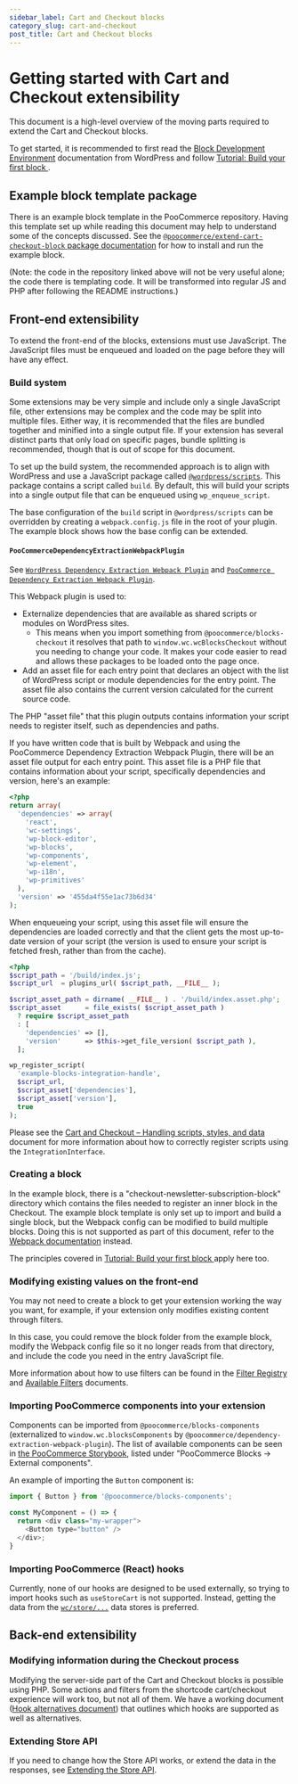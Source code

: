 ```yaml
---
sidebar_label: Cart and Checkout blocks
category_slug: cart-and-checkout
post_title: Cart and Checkout blocks
---
```


# Getting started with Cart and Checkout extensibility

This document is a high-level overview of the moving parts required to extend the Cart and Checkout blocks.

To get started, it is recommended to first read the [Block Development Environment](https://developer.wordpress.org/block-editor/getting-started/devenv/) documentation from WordPress and follow [Tutorial: Build your first block
](https://developer.wordpress.org/block-editor/getting-started/tutorial/).

## Example block template package

There is an example block template in the PooCommerce repository. Having this template set up while reading this document may help to understand some of the concepts discussed. See the [`@poocommerce/extend-cart-checkout-block` package documentation](https://github.com/poocommerce/poocommerce/tree/trunk/packages/js/extend-cart-checkout-block/README.md) for how to install and run the example block.

(Note: the code in the repository linked above will not be very useful alone; the code there is templating code. It will be transformed into regular JS and PHP after following the README instructions.)

## Front-end extensibility

To extend the front-end of the blocks, extensions must use JavaScript. The JavaScript files must be enqueued and loaded on the page before they will have any effect.

### Build system

Some extensions may be very simple and include only a single JavaScript file, other extensions may be complex and the code may be split into multiple files. Either way, it is recommended that the files are bundled together and minified into a single output file. If your extension has several distinct parts that only load on specific pages, bundle splitting is recommended, though that is out of scope for this document.

To set up the build system, the recommended approach is to align with WordPress and use a JavaScript package called [`@wordpress/scripts`](https://developer.wordpress.org/block-editor/reference-guides/packages/packages-scripts/). This package contains a script called `build`. By default, this will build your scripts into a single output file that can be enqueued using `wp_enqueue_script`.

The base configuration of the `build` script in  `@wordpress/scripts` can be overridden by creating a `webpack.config.js` file in the root of your plugin. The example block shows how the base config can be extended.

#### `PooCommerceDependencyExtractionWebpackPlugin`

See [`WordPress Dependency Extraction Webpack Plugin`](https://github.com/WordPress/gutenberg/tree/trunk/packages/dependency-extraction-webpack-plugin) and 
[`PooCommerce Dependency Extraction Webpack Plugin`](https://github.com/poocommerce/poocommerce/tree/trunk/packages/js/dependency-extraction-webpack-plugin#dependency-extraction-webpack-plugin).

This Webpack plugin is used to:

- Externalize dependencies that are available as shared scripts or modules on WordPress sites.
    - This means when you import something from `@poocommerce/blocks-checkout` it resolves that path to `window.wc.wcBlocksCheckout` without you needing to change your code. It makes your code easier to read and allows these packages to be loaded onto the page once.
- Add an asset file for each entry point that declares an object with the list of WordPress script or module dependencies for the entry point. The asset file also contains the current version calculated for the current source code.

The PHP "asset file" that this plugin outputs contains information your script needs to register itself, such as dependencies and paths.

If you have written code that is built by Webpack and using the PooCommerce Dependency Extraction Webpack Plugin, there will be an asset file output for each entry point. This asset file is a PHP file that contains information about your script, specifically dependencies and version, here's an example:

```php
<?php
return array(
  'dependencies' => array(
    'react',
    'wc-settings',
    'wp-block-editor',
    'wp-blocks',
    'wp-components',
    'wp-element',
    'wp-i18n',
    'wp-primitives'
  ),
  'version' => '455da4f55e1ac73b6d34'
);
```

When enqueueing your script, using this asset file will ensure the dependencies are loaded correctly and that the client gets the most up-to-date version of your script (the version is used to ensure your script is fetched fresh, rather than from the cache).

```php
<?php
$script_path = '/build/index.js';
$script_url  = plugins_url( $script_path, __FILE__ );

$script_asset_path = dirname( __FILE__ ) . '/build/index.asset.php';
$script_asset      = file_exists( $script_asset_path )
  ? require $script_asset_path
  : [
    'dependencies' => [],
    'version'      => $this->get_file_version( $script_path ),
  ];

wp_register_script(
  'example-blocks-integration-handle',
  $script_url,
  $script_asset['dependencies'],
  $script_asset['version'],
  true
);
```

Please see the [Cart and Checkout – Handling scripts, styles, and data](/docs/block-development/reference/integration-interface/) document for more information about how to correctly register scripts using the `IntegrationInterface`.

### Creating a block

In the example block, there is a "checkout-newsletter-subscription-block" directory which contains the files needed to register an inner block in the Checkout. The example block template is only set up to import and build a single block, but the Webpack config can be modified to build multiple blocks. Doing this is not supported as part of this document, refer to the [Webpack documentation](https://webpack.js.org/concepts/) instead.

The principles covered in [Tutorial: Build your first block
](https://developer.wordpress.org/block-editor/getting-started/tutorial/) apply here too.

### Modifying existing values on the front-end

You may not need to create a block to get your extension working the way you want, for example, if your extension only modifies existing content through filters.

In this case, you could remove the block folder from the example block, modify the Webpack config file so it no longer reads from that directory, and include the code you need in the entry JavaScript file.

More information about how to use filters can be found in the [Filter Registry](https://github.com/poocommerce/poocommerce/blob/trunk/plugins/poocommerce/client/blocks/packages/checkout/filter-registry/README.md) and [Available Filters](/docs/block-development/extensible-blocks/cart-and-checkout-blocks/filters-in-cart-and-checkout/) documents.

### Importing PooCommerce components into your extension

Components can be imported from `@poocommerce/blocks-components` (externalized to `window.wc.blocksComponents` by `@poocommerce/dependency-extraction-webpack-plugin`). The list of available components can be seen in [the PooCommerce Storybook](https://poocommerce.github.io/poocommerce/?path=/docs/poocommerce-blocks_external-components-button--docs), listed under "PooCommerce Blocks -> External components".

An example of importing the `Button` component is:

```js
import { Button } from '@poocommerce/blocks-components';

const MyComponent = () => {
  return <div class="my-wrapper">
    <Button type="button" />
  </div>;
}
```

### Importing PooCommerce (React) hooks

Currently, none of our hooks are designed to be used externally, so trying to import hooks such as `useStoreCart` is not supported. Instead, getting the data from the [`wc/store/...`](https://github.com/poocommerce/poocommerce/blob/trunk/plugins/poocommerce/client/blocks/docs/third-party-developers/extensibility/data-store/) data stores is preferred.

## Back-end extensibility

### Modifying information during the Checkout process

Modifying the server-side part of the Cart and Checkout blocks is possible using PHP. Some actions and filters from the shortcode cart/checkout experience will work too, but not all of them. We have a working document ([Hook alternatives document](https://github.com/poocommerce/poocommerce/blob/trunk/plugins/poocommerce/client/blocks/docs/third-party-developers/extensibility/hooks/hook-alternatives.md)) that outlines which hooks are supported as well as alternatives.

### Extending Store API

If you need to change how the Store API works, or extend the data in the responses, see [Extending the Store API](/docs/apis/store-api/extending-store-api/).
